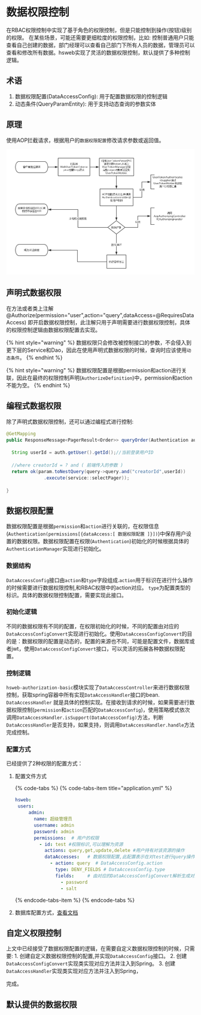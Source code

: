 # 数据权限控制

在RBAC权限控制中实现了基于角色的权限控制，但是只能控制到操作\(按钮\)级别的权限。 在某些场景，可能还需要更细粒度的权限控制，比如: 控制普通用户只能查看自己创建的数据，部门经理可以查看自己部门下所有人员的数据，管理员可以查看和修改所有数据。hsweb实现了灵活的数据权限控制，默认提供了多种控制逻辑。

## 术语

1. 数据权限配置\(DataAccessConfig\): 用于配置数据权限的控制逻辑
2. 动态条件\(QueryParamEntity\): 用于支持动态查询的参数实体

## 原理

使用AOP拦截请求，根据用户的`数据权限配置`修改请求参数或返回值。

![](../.gitbook/assets/autz-handle-flow.png)

## 声明式数据权限

在方法或者类上注解 @Authorize\(permission="user",action="query",dataAccess=@RequiresDataAccess\) 即开启数据权限控制，此注解只用于声明需要进行数据权限控制，具体的权限控制逻辑由数据权限配置去实现。

{% hint style="warning" %}
数据权限只会修改被控制接口的参数，不会侵入到更下层的Service和Dao，因此在使用声明式数据权限的时候，查询时应该使用`动态条件`。
{% endhint %}

{% hint style="warning" %}
数据权限配置是根据permission和action进行关联，因此在最终的权限控制声明\(`AuthorizeDefinition`\)中，permission和action不能为空。
{% endhint %}

## 编程式数据权限

除了声明式数据权限控制，还可以通过编程式进行控制:

```java
@GetMapping
public ResponseMessage<PagerResult<Order>> queryOrder(Authentication auth,QueryParamEntity param){

  String userId = auth.getUser().getId();//当前登录用户ID

  //where creatorId = ? and ( 前端传入的参数 )
  return ok(param.toNestQuery(query->query.and("creatorId",userId))
              .execute(service::selectPager));

}
```

## 数据权限配置

数据权限配置是根据`permission`和`action`进行关联的，在权限信息\(`Authentication(permissions[{dataAccess:[ 数据权限配置 ]}])`\)中保存用户设置的数据权限。数据权限配置在权限\(`Authentication`\)初始化的时候根据具体的`AuthenticationManager`实现进行初始化。

### 数据结构

`DataAccessConfig`接口由`action`和`type`字段组成.`action`用于标识在进行什么操作的时候需要进行数据权限控制,和RBAC权限中的action对应。 `type`为配置类型的标识。具体的数据权限控制配置，需要实现此接口。

### 初始化逻辑

不同的数据权限有不同的配置，在权限初始化的时候，不同的配置由对应的`DataAccessConfigConvert`实现进行初始化。使用`DataAccessConfigConvert`的目的是：数据权限的配置是动态的，配置的来源也不同，可能是配置文件，数据库或者jwt，使用`DataAccessConfigConvert`接口，可以灵活的拓展各种数据权限配置。

### 控制逻辑

`hsweb-authorization-basic`模块实现了`DataAccessController`来进行数据权限控制，获取spring容器中所有实现`DataAccessHandler`接口的bean. `DataAccessHandler` 就是具体的控制实现。在接收到请求的时候，如果需要进行数据权限控制\(`permission`和`action`匹配的`DataAccessConfig`\)，使用策略模式依次调用`DataAccessHandler.isSupport(DataAccessConfig)`方法，判断`DataAccessHandler`是否支持，如果支持，则调用`DataAccessHandler.handle`方法完成控制。

### 配置方式

已经提供了2种权限的配置方式：

1. 配置文件方式

   {% code-tabs %}
   {% code-tabs-item title="application.yml" %}
   ```yaml
   hsweb:
    users:
        admin:
          name: 超级管理员
          username: admin
          password: admin
          permissions:  # 用户的权限
            - id: test #权限标识,可以理解为资源
              actions: query,get,update,delete #用户持有对该资源的操作
              dataAccesses:   # 数据权限配置,此配置表示在对test进行query操作的时候,不能查询password和salt字段
                - action: query  # DataAccessConfig.action
                  type: DENY_FIELDS # DataAccessConfig.type
                  fields:     # 由对应的DataAccessConfigConvert解析生成对应的DataAccessConfig实现
                    - password
                    - salt
   ```
   {% endcode-tabs-item %}
   {% endcode-tabs %}

2. 数据库配置方式，[查看文档](../ye-wu-gong-neng/yong-hu-quan-xian.md)

## 自定义权限控制

上文中已经接受了数据权限配置的逻辑，在需要自定义数据权限控制的时候，只需要: 1. 创建自定义数据权限控制的配置,并实现`DataAccessConfig`接口。 2. 创建`DataAccessConfigConvert`实现类实现对应方法并注入到Spring。 3. 创建`DataAccessHandler`实现类实现对应方法并注入到Spring，

完成。

## 默认提供的数据权限




